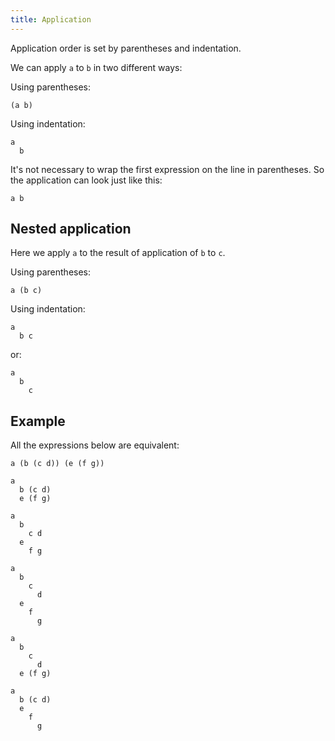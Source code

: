 ```yaml
---
title: Application
---
```


Application order is set by parentheses and indentation.

We can apply `a` to `b` in two different ways:

Using parentheses:
```
(a b)
```

Using indentation:
```
a
  b
```

It's not necessary to wrap the first expression on the line in parentheses. So the application can look just like this:
```
a b
```  

## Nested application

Here we apply `a` to the result of application of `b` to `c`.

Using parentheses:

```
a (b c)
```

Using indentation:

```
a
  b c
```

or: 

```
a
  b
    c
```

## Example

All the expressions below are equivalent:

```
a (b (c d)) (e (f g))
```

```
a
  b (c d)
  e (f g)
```

```
a
  b
    c d
  e
    f g
```
```
a
  b
    c
      d
  e
    f
      g
```
```
a
  b
    c
      d
  e (f g)
```
```
a
  b (c d)
  e
    f
      g
```